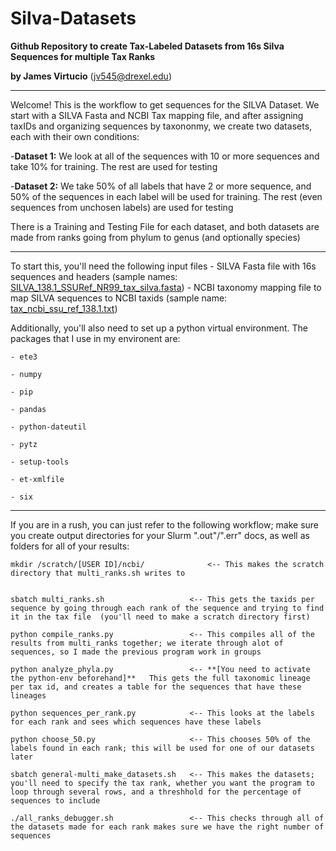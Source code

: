 # Silva-Datasets
**Github Repository to create Tax-Labeled Datasets from 16s Silva Sequences for multiple Tax Ranks**

**by James Virtucio** (jv545@drexel.edu)

---
Welcome! This is the workflow to get sequences for the SILVA Dataset. We start with a SILVA Fasta and NCBI Tax mapping file, and after assigning taxIDs and organizing sequences by taxononmy, we create two datasets, each with their own conditions:

-**Dataset 1:** We look at all of the sequences with 10 or more sequences and take 10% for training. The rest are used for testing

-**Dataset 2:** We take 50% of all labels that have 2 or more sequence, and 50% of the sequences in each label will be used for training. The rest (even sequences from unchosen labels) are used for testing

There is a Training and Testing File for each dataset, and both datasets are made from ranks going from phylum to genus (and optionally species)

---
To start this, you'll need the following input files
    - SILVA Fasta file with 16s sequences and headers
        (sample names: [SILVA_138.1_SSURef_NR99_tax_silva.fasta](https://www.arb-silva.de/fileadmin/silva_databases/release_138_1/Exports/SILVA_138.1_SSURef_NR99_tax_silva.fasta.gz))
    - NCBI taxonomy mapping file to map SILVA sequences to NCBI taxids
        (sample name: [tax_ncbi_ssu_ref_138.1.txt](https://www.arb-silva.de/fileadmin/silva_databases/release_138_1/Exports/taxonomy/ncbi/tax_ncbi_ssu_ref_138.1.txt.gz))

Additionally, you'll also need to set up a python virtual environment. The packages that I use in my environent are:

    - ete3
    
    - numpy
    
    - pip
    
    - pandas
    
    - python-dateutil
    
    - pytz
    
    - setup-tools
    
    - et-xmlfile
    
    - six
    

---
If you are in a rush, you can just refer to the following workflow; make sure you create output directories for your Slurm ".out"/".err" docs, as well as folders for all of your results:

    mkdir /scratch/[USER ID]/ncbi/              <-- This makes the scratch directory that multi_ranks.sh writes to
    
    
    sbatch multi_ranks.sh                   <-- This gets the taxids per sequence by going through each rank of the sequence and trying to find it in the tax file  (you'll need to make a scratch directory first)
    
    python compile_ranks.py                 <-- This compiles all of the results from multi_ranks together; we iterate through alot of sequences, so I made the previous program work in groups
    
    python analyze_phyla.py                 <-- **[You need to activate the python-env beforehand]**   This gets the full taxonomic lineage per tax id, and creates a table for the sequences that have these lineages
    
    python sequences_per_rank.py            <-- This looks at the labels for each rank and sees which sequences have these labels
    
    python choose_50.py                     <-- This chooses 50% of the labels found in each rank; this will be used for one of our datasets later
    
    sbatch general-multi_make_datasets.sh   <-- This makes the datasets; you'll need to specify the tax rank, whether you want the program to loop through several rows, and a threshhold for the percentage of sequences to include
    
    ./all_ranks_debugger.sh                 <-- This checks through all of the datasets made for each rank makes sure we have the right number of sequences
    
